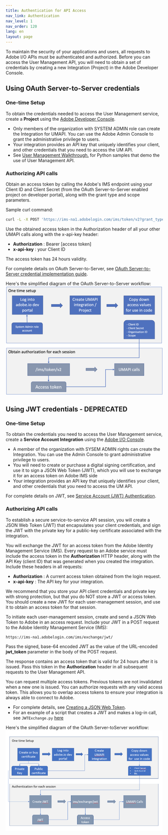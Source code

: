 ```yaml
---
title: Authentication for API Access
nav_link: Authentication
nav_level: 1
nav_order: 120
lang: en
layout: page
---
```


To maintain the security of your applications and users, all requests to Adobe I/O APIs must be authenticated and authorized. Before you can access the User Management API, you will need to obtain a set of credentials by creating a new Integration (Project) in the Adobe Developer Console.

## Using OAuth Server-to-Server credentials  

### One-time Setup  

To obtain the credentials needed to access the User Management service, create a **Project** using the [Adobe Developer Console](https://developer.adobe.com/).
* Only members of the organization with SYSTEM ADMIN role can create the Integration for UMAPI. You can use the Adobe Admin Console to grant the administrative privilege to users.
* Your integration provides an API key that uniquely identifies your client, and other credentials that you need to access the UM API.
* See [User Management Walkthrough.](samples/index.md) for Python samples that demo the use of User Management API.

### Authorizing API calls

Obtain an access token by calling the Adobe's IMS endpoint using your Client ID and Client Secret (from the OAuth Server-to-Server enabled project on developer portal), along with the grant type and scope parameters.

Sample curl command:
```bash
curl -L -X POST 'https://ims-na1.adobelogin.com/ims/token/v2?grant_type=client_credentials&client_id=CLIENT_ID&client_secret=CLIENT_SECRET&scope=openid,AdobeID,user_management_sdk'
```  

Use the obtained access token in the Authorization header of all your other UMAPI calls along with the x-api-key header:
* **Authorization** : Bearer [access token]
* **x-api-key** : your Client ID  

The access token has 24 hours validity.  

For complete details on OAuth Server-to-Server, see [OAuth Server-to-Server credential implementation guide](https://developer.adobe.com/developer-console/docs/guides/authentication/ServerToServerAuthentication/implementation/).  

Here's the simplified diagram of the OAuth Server-to-Server workflow:
![Diagram of Authentication workflow](oauthS2S.png)
  
  
## Using JWT credentials - DEPRECATED  

### One-time Setup  

To obtain the credentials you need to access the User Management service, create a **Service Account Integration** using the [Adobe I/O Console](https://developer.adobe.com/).

* A member of the organization with SYSEM ADMIN rights can create the Integration. You can use the Admin Console to grant administrative privilege to users.
* You will need to create or purchase a digital signing certification, and use it to sign a JSON Web Token (JWT), which you will use to exchange it for an access token on Adobe IMS side
* Your integration provides an API key that uniquely identifies your client, and other credentials that you need to access the UM API.

For complete details on JWT, see [Service Account (JWT) Authentication](https://developer.adobe.com/developer-console/docs/guides/authentication/JWT/).

### Authorizing API calls

To establish a secure service-to-service API session, you will create a JSON Web Token (JWT) that encapsulates your client credentials, and sign the JWT with the private key for a public-key certificate associated with the integration. 

You will exchange the JWT for an access token from the Adobe Identity Management Service (IMS). Every request to an Adobe service must include the access token in the **Authorization** HTTP header, along with the API Key (client  ID) that was generated when you created the integration. Include these headers in all requests:

* **Authorization** : A current access token obtained from the login request.
* **x-api-key** : The API key for your integration.  

We recommend that you store your API client credentials and private key with strong protection, but that you do NOT store a JWT or access token. You should create a new JWT for each user-management session, and use it to obtain an access token for that session.

To initiate each user-management session, create and send a JSON Web Token to Adobe in an access request. Include your JWT in a POST request to the Adobe Identity Management Service (IMS):
```
https://ims-na1.adobelogin.com/ims/exchange/jwt/
```
Pass the signed, base-64 encoded JWT as the value of the URL-encoded **jwt_token** parameter in the body of the POST request.

The response contains an access token that is valid for 24 hours after it is issued. Pass this token in the **Authorization** header in all subsequent requests to the User Management API.

You can request multiple access tokens. Previous tokens are not invalidated when a new one is issued. You can authorize requests with any valid access token. This allows you to overlap access tokens to ensure your integration is always able to connect to Adobe.

* For complete details, see [Creating a JSON Web Token](https://developer.adobe.com/developer-console/docs/guides/authentication/JWT/).
* For an example of a script that creates a JWT and makes a log-in call, see `JWTExchange.py` [here](samples/samples-old/)  

Here's the simplified diagram of the OAuth Server-toServer workflow:
![Diagram of Authentication workflow](AuthWorkflow.png)  

  
